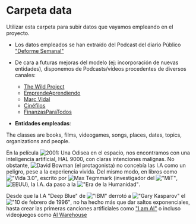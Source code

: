 # Carpeta data

Utilizar esta carpeta para subir datos que vayamos empleando en el proyecto.

* Los datos empleados se han extraído del Podcast del diario Público ["Deforme Semanal"](https://www.publico.es/publico-tv/deforme-semanal)
* De cara a futuras mejoras del modelo (ej: incorporación de nuevas entidades), disponemos de Podcasts/vídeos procedentes de diversos canales:
	* [The Wild Project](https://www.youtube.com/@TheWildProject)
	* [EmprendeAprendiendo](https://www.youtube.com/@EmprendeAprendiendo)
	* [Marc Vidal](https://www.youtube.com/@marc_vidal)
	* [Cinéfilos](https://www.youtube.com/@LosCinefilos)
	* [FinanzasParaTodos](https://www.youtube.com/@FinanzasparatodosYT)

* __Entidades empleadas__:

The classes are books, films, videogames, songs, places, dates, topics, organizations and people.

En la película ![2001: Una Odisea en el espacio](https://img.shields.io/badge/Pel%C3%ADcula-2001%3A%20Una%20Odisea%20en%20el%20Espacio-blue), nos encontramos con una inteligencia artificial, HAL 9000, con claras intenciones malignas. No obstante, ![David Bowman](https://img.shields.io/badge/Persona-David%20Bowman-green) (el protagonista) no concebía las I.A como un peligro, pese a la experiencia vivida.
Del mismo modo, en libros como !["Vida 3.0"](https://img.shields.io/badge/Libro-Vida%203.0-orange), escrito por ![Max Tegmmark](https://img.shields.io/badge/Persona-Max%20Tegmmark-green) (investigador del !["MiT"](https://img.shields.io/badge/Organización-MiT-red), ![EEUU](https://img.shields.io/badge/Lugares-EEUU-yellow)), la I.A. da paso a la !["Era de la Humanidad"](https://img.shields.io/badge/T%C3%B3picos-Era%20de%20la%20Humanidad-purple).

Desde que la I.A "Deep Blue" de !["IBM"](https://img.shields.io/badge/Organización-IBM-red) derrotó a !["Gary Kasparov"](https://img.shields.io/badge/Persona-Gary%20Kasparov-green) el !["10 de febrero de 1996"](https://img.shields.io/badge/Organización-10%20de%20febrero%20de%201996-pink), no ha hecho más que dar saltos exponenciales, hasta crear las primeras canciones artificiales como ["I am AI"](https://img.shields.io/badge/Canción-I%20am%20AI-gray) o incluso videojuegos como [AI Warehouse](https://img.shields.io/badge/Videojuego-AI%20Warehouse-brown)
